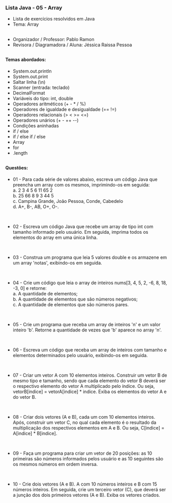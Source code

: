 ### Lista Java - 05 - Array

- Lista de exercícios resolvidos em Java
- Tema: Array

##

- Organizador / Professor: Pablo Ramon
- Revisora / Diagramadora / Aluna: Jéssica Raissa Pessoa

##

#### Temas abordados:

- System.out.println
- System.out.print
- Saltar linha (\n)
- Scanner (entrada: teclado)
- DecimalFormat
- Variáveis do tipo: int, double
- Operadores aritméticos (+ - * / %)
- Operadores de igualdade e desigualdade (== !=)
- Operadores relacionais (> < >= <=)
- Operadores unários (+ - ++ --)
- Condições aninhadas
- if / else
- if / else if / else
- Array
- for
- .length

##

#### Questões:

- 01 - Para cada série de valores abaixo, escreva um código Java que preencha um array com os mesmos, imprimindo-os em seguida:
       <br>a. 2 3 4 5 6 11 65 2
       <br>b. 25 66 8 9 3 44 5
       <br>c. Campina Grande, João Pessoa, Conde, Cabedelo
       <br>d. A+, B-, AB, O+, O-.

<br>

- 02 - Escreva um código Java que recebe um array de tipo int com tamanho informado pelo usuário. Em seguida, imprima todos os elementos do array em uma única linha.

<br>

- 03 - Construa um programa que leia 5 valores double e os armazene em um array 'notas', exibindo-os em seguida.

<br>

- 04 - Crie um código que leia o array de inteiros nums[3, 4, 5, 2, -6, 8, 18, -3, 0] e retorne:
       <br>a. A quantidade de elementos;
       <br>b. A quantidade de elementos que são números negativos;
       <br>c. A quantidade de elementos que são números pares.

<br>

- 05 - Crie um programa que receba um array de inteiros 'n' e um valor inteiro 'b'. Retorne a quantidade de vezes que 'b' aparece no array 'n'.

<br>

- 06 - Escreva um código que receba um array de inteiros com tamanho e elementos determinados pelo usuário, exibindo-os em seguida.

<br>

- 07 - Criar um vetor A com 10 elementos inteiros. Construir um vetor B de mesmo tipo e tamanho, sendo que cada elemento do vetor B deverá ser o respectivo elemento do vetor A multiplicado pelo índice. Ou seja, vetorB[indice] = vetorA[indice] * indice. Exiba os elementos do vetor A e do vetor B.

<br>

- 08 - Criar dois vetores (A e B), cada um com 10 elementos inteiros. Após, construir um vetor C, no qual cada elemento é o resultado da multiplicação dos respectivos elementos em A e B. Ou seja, C[indice] = A[indice] * B[indice].

<br>

- 09 - Faça um programa para criar um vetor de 20 posições: as 10 primeiras são números informados pelos usuário e as 10 seguintes são os mesmos números em ordem inversa.

<br>

- 10 - Crie dois vetores (A e B). A com 10 números inteiros e B com 15 números inteiros. Em seguida, crie um terceiro vetor (C), que deverá ser a junção dos dois primeiros vetores (A e B). Exiba os vetores criados.
